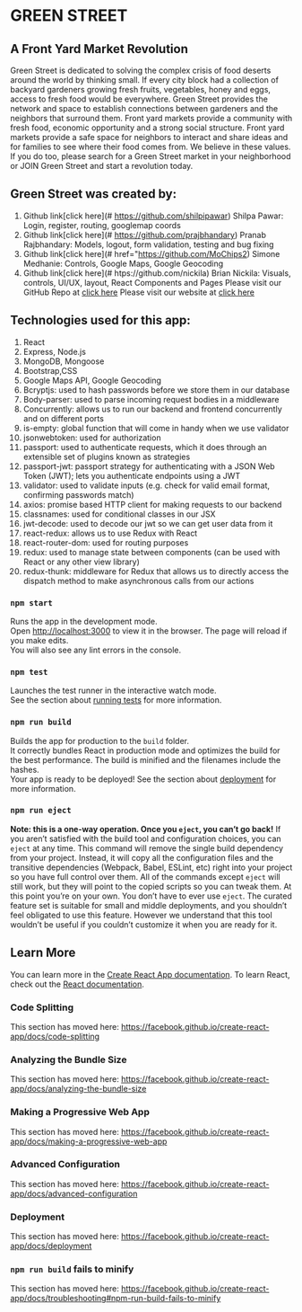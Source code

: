 # GREEN STREET
## A Front Yard Market Revolution
Green Street is dedicated to solving the complex crisis of food deserts around the world by thinking small. If every city block had a collection of backyard gardeners growing fresh fruits, vegetables, honey and eggs, access to fresh food would be everywhere. Green Street provides the network and space to establish connections between gardeners and the neighbors that surround them. Front yard markets provide a community with fresh food, economic opportunity and a strong social structure. Front yard markets provide a safe space for neighbors to interact and share ideas and for families to see where their food comes from. We believe in these values. If you do too, please search for a Green Street market in your neighborhood or JOIN Green Street and start a revolution today.
## Green Street was created by:
1. Github link[click here](# https://github.com/shilpipawar) Shilpa Pawar:
Login, register, routing, googlemap coords
2. Github link[click here](# https://github.com/prajbhandary) Pranab Rajbhandary: 
Models, logout, form validation, testing and bug fixing
3. Github link[click here](# href="https://github.com/MoChips2) Simone Medhanie: 
Controls, Google Maps, Google Geocoding
4. Github link[click here](# htps://github.com/nickila) Brian Nickila: 
Visuals, controls, UI/UX, layout, React Components and Pages
Please visit our GitHub Repo at [click here](#https://github.com/MoChips2/garden-market)
Please visit our website at [click here](#http://green-street.herokuapp.com/)
## Technologies used for this app:
  1. React
  2. Express, Node.js
  3. MongoDB, Mongoose
  4. Bootstrap,CSS 
  5. Google Maps API, Google Geocoding
  6. Bcryptjs: used to hash passwords before we store them in our database
  7. Body-parser: used to parse incoming request bodies in a middleware
  8. Concurrently: allows us to run our backend and frontend concurrently and on different ports
  9. is-empty: global function that will come in handy when we use validator
  10. jsonwebtoken: used for authorization
  11. passport: used to authenticate requests, which it does through an extensible set of plugins known as strategies
  12. passport-jwt: passport strategy for authenticating with a JSON Web Token (JWT); lets you authenticate endpoints using a JWT
  13. validator: used to validate inputs (e.g. check for valid email format, confirming passwords match)
  14. axios: promise based HTTP client for making requests to our backend
  15. classnames: used for conditional classes in our JSX
  16. jwt-decode: used to decode our jwt so we can get user data from it
  17. react-redux: allows us to use Redux with React
  18. react-router-dom: used for routing purposes
  19. redux: used to manage state between components (can be used with React or any other view library)
  20. redux-thunk: middleware for Redux that allows us to directly access the dispatch method to make asynchronous calls from our actions
### `npm start`
Runs the app in the development mode.<br>
Open [http://localhost:3000](http://localhost:3000) to view it in the browser.
The page will reload if you make edits.<br>
You will also see any lint errors in the console.
### `npm test`
Launches the test runner in the interactive watch mode.<br>
See the section about [running tests](https://facebook.github.io/create-react-app/docs/running-tests) for more information.
### `npm run build`
Builds the app for production to the `build` folder.<br>
It correctly bundles React in production mode and optimizes the build for the best performance.
The build is minified and the filenames include the hashes.<br>
Your app is ready to be deployed!
See the section about [deployment](https://facebook.github.io/create-react-app/docs/deployment) for more information.
### `npm run eject`
**Note: this is a one-way operation. Once you `eject`, you can’t go back!**
If you aren’t satisfied with the build tool and configuration choices, you can `eject` at any time. This command will remove the single build dependency from your project.
Instead, it will copy all the configuration files and the transitive dependencies (Webpack, Babel, ESLint, etc) right into your project so you have full control over them. All of the commands except `eject` will still work, but they will point to the copied scripts so you can tweak them. At this point you’re on your own.
You don’t have to ever use `eject`. The curated feature set is suitable for small and middle deployments, and you shouldn’t feel obligated to use this feature. However we understand that this tool wouldn’t be useful if you couldn’t customize it when you are ready for it.
## Learn More
You can learn more in the [Create React App documentation](https://facebook.github.io/create-react-app/docs/getting-started).
To learn React, check out the [React documentation](https://reactjs.org/).
### Code Splitting
This section has moved here: https://facebook.github.io/create-react-app/docs/code-splitting
### Analyzing the Bundle Size
This section has moved here: https://facebook.github.io/create-react-app/docs/analyzing-the-bundle-size
### Making a Progressive Web App
This section has moved here: https://facebook.github.io/create-react-app/docs/making-a-progressive-web-app
### Advanced Configuration
This section has moved here: https://facebook.github.io/create-react-app/docs/advanced-configuration
### Deployment
This section has moved here: https://facebook.github.io/create-react-app/docs/deployment
### `npm run build` fails to minify
This section has moved here: https://facebook.github.io/create-react-app/docs/troubleshooting#npm-run-build-fails-to-minify